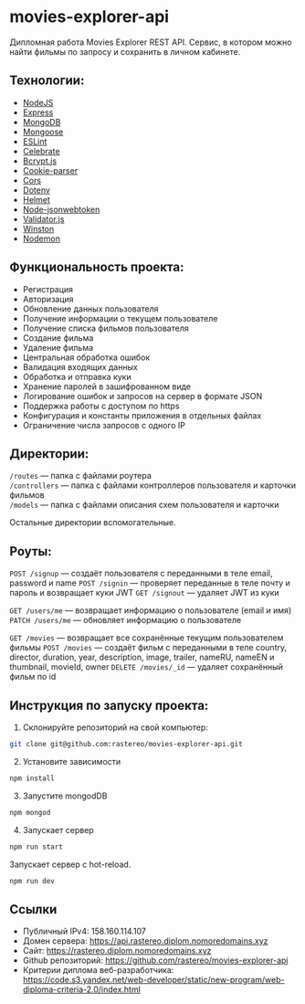 # movies-explorer-api

Дипломная работа Movies Explorer REST API. Сервис, в котором можно найти фильмы по запросу и сохранить в личном кабинете.

## Технологии:

+ [NodeJS](https://nodejs.org)
+ [Express](https://expressjs.com)
+ [MongoDB](https://www.mongodb.com/)
+ [Mongoose](https://mongoosejs.com/)
+ [ESLint](https://eslint.org/)
+ [Celebrate](https://github.com/arb/celebrate)
+ [Bcrypt.js](https://github.com/dcodeIO/bcrypt.js)
+ [Cookie-parser](https://github.com/expressjs/cookie-parser)
+ [Cors](https://github.com/expressjs/cors)
+ [Dotenv](https://github.com/motdotla/dotenv)
+ [Helmet](https://github.com/helmetjs/helmet)
+ [Node-jsonwebtoken](https://github.com/auth0/node-jsonwebtoken)
+ [Validator.js](https://github.com/validatorjs/validator.js)
+ [Winston](https://github.com/winstonjs/winston)
+ [Nodemon](https://github.com/remy/nodemon)

## Функциональность проекта:

+ Регистрация
+ Авторизация
+ Обновление данных пользователя
+ Получение информации о текущем пользователе
+ Получение списка фильмов пользователя 
+ Создание фильма
+ Удаление фильма
+ Центральная обработка ошибок
+ Валидация входящих данных
+ Обработка и отправка куки
+ Хранение паролей в зашифрованном виде
+ Логирование ошибок и запросов на сервер в формате JSON
+ Поддержка работы с доступом по https
+ Конфигурация и константы приложения в отдельных файлах
+ Ограничение числа запросов с одного IP

## Директории:

`/routes` — папка с файлами роутера  
`/controllers` — папка с файлами контроллеров пользователя и карточки фильмов   
`/models` — папка с файлами описания схем пользователя и карточки
  
Остальные директории вспомогательные.

## Роуты:

`POST /signup` — создаёт пользователя с переданными в теле email, password и name
`POST /signin` — проверяет переданные в теле почту и пароль и возвращает куки JWT
`GET /signout` — удаляет JWT из куки

`GET /users/me` — возвращает информацию о пользователе (email и имя)
`PATCH /users/me` — обновляет информацию о пользователе

`GET /movies` — возвращает все сохранённые текущим  пользователем фильмы
`POST /movies` — создаёт фильм с переданными в теле country, director, duration, year, description, image, trailer, nameRU, nameEN и thumbnail, movieId, owner
`DELETE /movies/_id` — удаляет сохранённый фильм по id

## Инструкция по запуску проекта:

1. Склонируйте репозиторий на свой компьютер:
```bash
git clone git@github.com:rastereo/movies-explorer-api.git
```
2. Установите зависимости
```bash
npm install
```
3. Запустите mongodDB
```bash
npm mongod
```
4. Запускает сервер
```bash
npm run start
```
Запускает сервер с hot-reload.
```bash
npm run dev
```

## Ссылки

+ Публичный IPv4: 158.160.114.107
+ Домен сервера: https://api.rastereo.diplom.nomoredomains.xyz
+ Cайт: https://rastereo.diplom.nomoredomains.xyz
+ Github репозиторий: https://github.com/rastereo/movies-explorer-api
+ Критерии диплома веб-разработчика: https://code.s3.yandex.net/web-developer/static/new-program/web-diploma-criteria-2.0/index.html